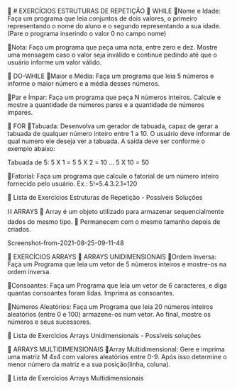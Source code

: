 💭 # EXERCÍCIOS ESTRUTURAS DE REPETIÇÃO
📝 WHILE
🔸Nome e Idade: Faça um programa que leia conjuntos de dois valores, o primeiro representando o nome do aluno e o segundo representando a sua idade. (Pare o programa inserindo o valor 0 no campo nome)

🔸Nota: Faça um programa que peça uma nota, entre zero e dez. Mostre uma mensagem caso o valor seja inválido e continue pedindo até que o usuário informe um valor válido.

📝 DO-WHILE
🔸Maior e Média: Faça um programa que leia 5 números e informe o maior número e a média desses números.

🔸Par e Ímpar: Faça um programa que peça N números inteiros. Calcule e mostre a quantidade de números pares e a quantidade de números impares.

📝 FOR
🔸Tabuada: Desenvolva um gerador de tabuada, capaz de gerar a tabuada de qualquer número inteiro entre 1 a 10. O usuário deve informar de qual numero ele deseja ver a tabuada. A saída deve ser conforme o exemplo abaixo:

Tabuada de 5:
5 X 1 = 5
5 X 2 = 10
...
5 X 10 = 50

🔸Fatorial: Faça um programa que calcule o fatorial de um número inteiro fornecido pelo usuário.
Ex.: 5!=5.4.3.2.1=120

🔗 Lista de Exercícios Estruturas de Repetição - Possíveis Soluções

⛓️ ARRAYS
🔹 Array é um objeto utilizado para armazenar sequencialmente dados do mesmo tipo.
🔹 Permanecem com o mesmo tamanho depois de criados.

Screenshot-from-2021-08-25-09-11-48

💭 EXERCÍCIOS ARRAYS
📝 ARRAYS UNIDIMENSIONAIS
🔹Ordem Inversa: Faça um Programa que leia um vetor de 5 números inteiros e mostre-os na ordem inversa.

🔹Consoantes: Faça um Programa que leia um vetor de 6 caracteres, e diga quantas consoantes foram lidas. Imprima as consoantes.

🔹Números Aleatórios: Faça um Programa que leia 20 números inteiros aleatórios (entre 0 e 100) armazene-os num vetor. Ao final, mostre os números e seus sucessores.

🔗 Lista de Exercícios Arrays Unidimensionais - Possíveis soluções

📝 ARRAYS MULTIDIMENSIONAIS
🔹Array Multidimensional: Gere e imprima uma matriz M 4x4 com valores aleatórios entre 0-9. Após isso determine o menor número da matriz e a sua posição(linha, coluna).

🔗 Lista de Exercícios Arrays Multidimensionais

